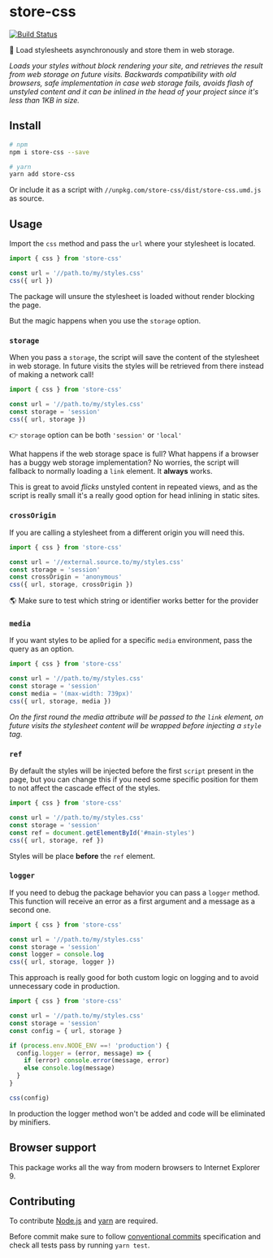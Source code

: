 # store-css

[![Build Status](https://travis-ci.org/jeremenichelli/store-css.svg)](https://travis-ci.org/jeremenichelli/store-css)

🎒 Load stylesheets asynchronously and store them in web storage.

_Loads your styles without block rendering your site, and retrieves the result from web storage on future visits. Backwards compatibility with old browsers, safe implementation in case web storage fails, avoids flash of unstyled content and it can be inlined in the head of your project since it's less than 1KB in size._

## Install

```sh
# npm
npm i store-css --save

# yarn
yarn add store-css
```

Or include it as a script with `//unpkg.com/store-css/dist/store-css.umd.js` as source.

## Usage

Import the `css` method and pass the `url` where your stylesheet is located.

```js
import { css } from 'store-css'

const url = '//path.to/my/styles.css'
css({ url })
```

The package will unsure the stylesheet is loaded without render blocking the page.

But the magic happens when you use the `storage` option.

### `storage`

When you pass a `storage`, the script will save the content of the stylesheet in web storage. In future visits the styles will be retrieved from there instead of making a network call! 

```js
import { css } from 'store-css'

const url = '//path.to/my/styles.css'
const storage = 'session'
css({ url, storage })
```

👉 `storage` option can be both `'session'` or `'local'`

What happens if the web storage space is full? What happens if a browser has a buggy web storage implementation? No worries, the script will fallback to normally loading a `link` element. It **always** works.

This is great to avoid _flicks_ unstyled content in repeated views, and as the script is really small it's a really good option for head inlining in static sites.

### `crossOrigin`

If you are calling a stylesheet from a different origin you will need this.

```js
import { css } from 'store-css'

const url = '//external.source.to/my/styles.css'
const storage = 'session'
const crossOrigin = 'anonymous'
css({ url, storage, crossOrigin })
```

🌎 Make sure to test which string or identifier works better for the provider

### `media`

If you want styles to be aplied for a specific `media` environment, pass the query as an option.

```js
import { css } from 'store-css'

const url = '//path.to/my/styles.css'
const storage = 'session'
const media = '(max-width: 739px)'
css({ url, storage, media })
```

_On the first round the media attribute will be passed to the `link` element, on future visits the stylesheet content will be wrapped before injecting a `style` tag._

### `ref`

By default the styles will be injected before the first `script` present in the page, but you can change this if you need some specific position for them to not affect the cascade effect of the styles.

```js
import { css } from 'store-css'

const url = '//path.to/my/styles.css'
const storage = 'session'
const ref = document.getElementById('#main-styles')
css({ url, storage, ref })
```

Styles will be place **before** the `ref` element.

### `logger`

If you need to debug the package behavior you can pass a `logger` method. This function will receive an error as a first argument and a message as a second one.

```js
import { css } from 'store-css'

const url = '//path.to/my/styles.css'
const storage = 'session'
const logger = console.log
css({ url, storage, logger })
```

This approach is really good for both custom logic on logging and to avoid unnecessary code in production.

```js
import { css } from 'store-css'

const url = '//path.to/my/styles.css'
const storage = 'session'
const config = { url, storage }

if (process.env.NODE_ENV ==! 'production') {
  config.logger = (error, message) => {
    if (error) console.error(message, error)
    else console.log(message)
  }
}

css(config)
```

In production the logger method won't be added and code will be eliminated by minifiers.

## Browser support

This package works all the way from modern browsers to Internet Explorer 9.

## Contributing

To contribute [Node.js](//nodejs.org) and [yarn](//yarnpkg.com) are required.

Before commit make sure to follow [conventional commits](//www.conventionalcommits.org) specification and check all tests pass by running `yarn test`.
